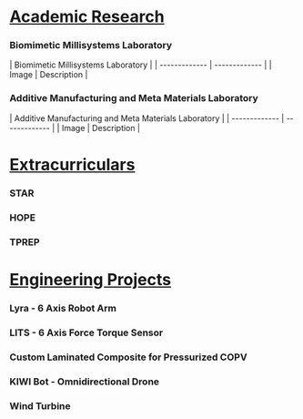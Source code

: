 # <ins>Academic Research</ins>
### Biomimetic Millisystems Laboratory

| Biomimetic Millisystems Laboratory |
| ------------- | ------------- |
| Image  | Description  |




### Additive Manufacturing and Meta Materials Laboratory

| Additive Manufacturing and Meta Materials Laboratory |
| ------------- | ------------- |
| Image  | Description  |




# <ins>Extracurriculars</ins>
### STAR 
### HOPE
### TPREP

# <ins>Engineering Projects</ins>
### Lyra - 6 Axis Robot Arm
### LITS - 6 Axis Force Torque Sensor
### Custom Laminated Composite for Pressurized COPV
### KIWI Bot - Omnidirectional Drone
### Wind Turbine


